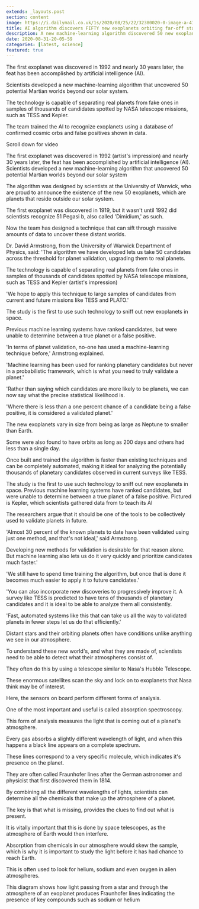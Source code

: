 ```yaml
---
extends: _layouts.post
section: content
image: https://i.dailymail.co.uk/1s/2020/08/25/22/32380020-0-image-a-41_1598392225337.jpg 
title: AI algorithm discovers FIFTY new exoplanets orbiting far-off stars by analyzing NASA data 
description: A new machine-learning algorithm discovered 50 new exoplanets beyond our solar system. This is the first time AI has validated planets. Some are larger than Neptune with 200 day-long orbits. 
date: 2020-08-31-20-05-59 
categories: [latest, science] 
featured: true 
--- 
```

The first exoplanet was discovered in 1992 and nearly 30 years later, the feat has been accomplished by artificial intelligence (AI).

Scientists developed a new machine-learning algorithm that uncovered 50 potential Martian worlds beyond our solar system.

The technology is capable of separating real planets from fake ones in samples of thousands of candidates spotted by NASA telescope missions, such as TESS and Kepler.

The team trained the AI to recognize exoplanets using a database of confirmed cosmic orbs and false positives shown in data.

Scroll down for video 

The first exoplanet was discovered in 1992 (artist's impression) and nearly 30 years later, the feat has been accomplished by artificial intelligence (AI). Scientists developed a new machine-learning algorithm that uncovered 50 potential Martian worlds beyond our solar system

The algorithm was designed by scientists at the University of Warwick, who are proud to announce the existence of the new 50 exoplanets, which are planets that reside outside our solar system. 

The first exoplanet was discovered in 1919, but it wasn't until 1992 did scientists recognize 51 Pegasi b, also called 'Dimidium,' as such.

Now the team has designed a technique that can sift through massive amounts of data to uncover these distant worlds. 

Dr. David Armstrong, from the University of Warwick Department of Physics, said: 'The algorithm we have developed lets us take 50 candidates across the threshold for planet validation, upgrading them to real planets.

The technology is capable of separating real planets from fake ones in samples of thousands of candidates spotted by NASA telescope missions, such as TESS and Kepler (artist's impression)

'We hope to apply this technique to large samples of candidates from current and future missions like TESS and PLATO.'

The study is the first to use such technology to sniff out new exoplanets in space.

Previous machine learning systems have ranked candidates, but were unable to determine between a true planet or a false positive.

'In terms of planet validation, no-one has used a machine-learning technique before,' Armstrong explained.

'Machine learning has been used for ranking planetary candidates but never in a probabilistic framework, which is what you need to truly validate a planet.'

'Rather than saying which candidates are more likely to be planets, we can now say what the precise statistical likelihood is.

'Where there is less than a one percent chance of a candidate being a false positive, it is considered a validated planet.'

The new exoplanets vary in size from being as large as Neptune to smaller than Earth.

Some were also found to have orbits as long as 200 days and others had less than a single day.

Once built and trained the algorithm is faster than existing techniques and can be completely automated, making it ideal for analyzing the potentially thousands of planetary candidates observed in current surveys like TESS.

The study is the first to use such technology to sniff out new exoplanets in space. Previous machine learning systems have ranked candidates, but were unable to determine between a true planet of a false positive. Pictured is Kepler, which scientists gathered data from to teach its AI

The researchers argue that it should be one of the tools to be collectively used to validate planets in future.

'Almost 30 percent of the known planets to date have been validated using just one method, and that's not ideal,' said Armstrong.

Developing new methods for validation is desirable for that reason alone. But machine learning also lets us do it very quickly and prioritize candidates much faster.'

'We still have to spend time training the algorithm, but once that is done it becomes much easier to apply it to future candidates.'

'You can also incorporate new discoveries to progressively improve it. A survey like TESS is predicted to have tens of thousands of planetary candidates and it is ideal to be able to analyze them all consistently.

'Fast, automated systems like this that can take us all the way to validated planets in fewer steps let us do that efficiently.'

Distant stars and their orbiting planets often have conditions unlike anything we see in our atmosphere. 

To understand these new world's, and what they are made of, scientists need to be able to detect what their atmospheres consist of.  

They often do this by using a telescope similar to Nasa's Hubble Telescope.

These enormous satellites scan the sky and lock on to exoplanets that Nasa think may be of interest. 

Here, the sensors on board perform different forms of analysis. 

One of the most important and useful is called absorption spectroscopy. 

This form of analysis measures the light that is coming out of a planet's atmosphere. 

Every gas absorbs a slightly different wavelength of light, and when this happens a black line appears on a complete spectrum. 

These lines correspond to a very specific molecule, which indicates it's presence on the planet. 

They are often called Fraunhofer lines after the German astronomer and physicist that first discovered them in 1814.

By combining all the different wavelengths of lights, scientists can determine all the chemicals that make up the atmosphere of a planet. 

The key is that what is missing, provides the clues to find out what is present.  

It is vitally important that this is done by space telescopes, as the atmosphere of Earth would then interfere. 

Absorption from chemicals in our atmosphere would skew the sample, which is why it is important to study the light before it has had chance to reach Earth. 

This is often used to look for helium, sodium and even oxygen in alien atmospheres.  

This diagram shows how light passing from a star and through the atmosphere of an exoplanet produces Fraunhofer lines indicating the presence of key compounds such as sodium or helium 

